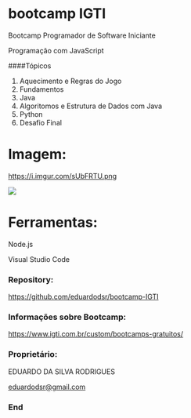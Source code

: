 # bootcamp IGTI

Bootcamp Programador de Software Iniciante

Programação com JavaScript

####Tópicos
                
1. Aquecimento e Regras do Jogo
2. Fundamentos
3. Java
4. Algoritomos e Estrutura de Dados com Java
5. Python
6. Desafio Final


# Imagem:

https://i.imgur.com/sUbFRTU.png

![](https://i.imgur.com/sUbFRTU.png)


# Ferramentas:

Node.js

Visual Studio Code


### Repository:

<https://github.com/eduardodsr/bootcamp-IGTI>


### Informações sobre Bootcamp:

<https://www.igti.com.br/custom/bootcamps-gratuitos/>


### Proprietário:

EDUARDO DA SILVA RODRIGUES

eduardodsr@gmail.com


### End
